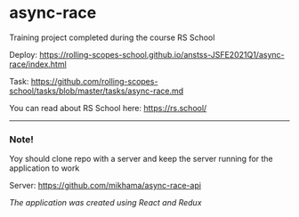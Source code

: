 # async-race

Training project completed during the course RS School

Deploy: https://rolling-scopes-school.github.io/anstss-JSFE2021Q1/async-race/index.html

Task: https://github.com/rolling-scopes-school/tasks/blob/master/tasks/async-race.md

You can read about RS School here: https://rs.school/

<hr>

### **Note!**
Yoy should clone repo with a server and keep the server running for the application to work

Server: https://github.com/mikhama/async-race-api

*The application was created using React and Redux*
